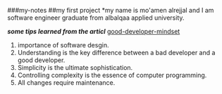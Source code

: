 ###my-notes
##my first project
*my name is mo'amen alrejjal and I am software engineer graduate from albalqaa applied university.

***some tips learned from the articl*** [good-developer-mindset](https://www.freecodecamp.org/news/learn-the-fundamentals-of-a-good-developer-mindset-in-15-minutes-81321ab8a682/)
1. importance of software desgin.
2. Understanding is the key difference between a bad developer and a good developer.
3. Simplicity is the ultimate sophistication.
4. Controlling complexity is the essence of computer programming.
5. All changes require maintenance.
